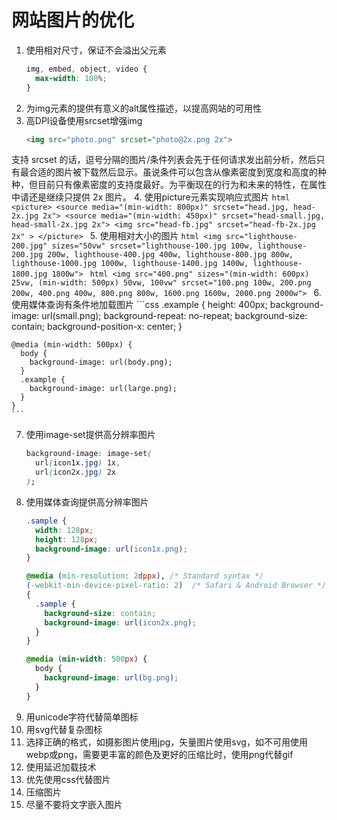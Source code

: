 # 网站图片的优化

1. 使用相对尺寸，保证不会溢出父元素
    ```css
    img, embed, object, video {
      max-width: 100%;
    }
    ```
2. 为img元素的提供有意义的alt属性描述，以提高网站的可用性
3. 高DPI设备使用srcset增强img
    ```html
    <img src="photo.png" srcset="photo@2x.png 2x">
    ```
支持  srcset 的话，逗号分隔的图片/条件列表会先于任何请求发出前分析，然后只有最合适的图片被下载然后显示。虽说条件可以包含从像素密度到宽度和高度的种种，但目前只有像素密度的支持度最好。为平衡现在的行为和未来的特性，在属性中请还是继续只提供 2x 图片。
4. 使用picture元素实现响应式图片
    ```html
    <picture>
      <source media="(min-width: 800px)" srcset="head.jpg, head-2x.jpg 2x">
      <source media="(min-width: 450px)" srcset="head-small.jpg, head-small-2x.jpg 2x">
      <img src="head-fb.jpg" srcset="head-fb-2x.jpg 2x" >
    </picture>
    ```
5. 使用相对大小的图片
    ```html
    <img src="lighthouse-200.jpg" sizes="50vw"
      srcset="lighthouse-100.jpg 100w, lighthouse-200.jpg 200w,
        lighthouse-400.jpg 400w, lighthouse-800.jpg 800w,
        lighthouse-1000.jpg 1000w, lighthouse-1400.jpg 1400w,
        lighthouse-1800.jpg 1800w">
    ```
    ```html
    <img src="400.png"
      sizes="(min-width: 600px) 25vw, (min-width: 500px) 50vw, 100vw"
      srcset="100.png 100w, 200.png 200w, 400.png 400w,
        800.png 800w, 1600.png 1600w, 2000.png 2000w">
    ```
6. 使用媒体查询有条件地加载图片
    ```css
    .example {
      height: 400px;
      background-image: url(small.png);
      background-repeat: no-repeat;
      background-size: contain;
      background-position-x: center;
    }
    
    @media (min-width: 500px) {
      body {
        background-image: url(body.png);
      }
      .example {
        background-image: url(large.png);
      }
    }
    ```
7. 使用image-set提供高分辨率图片
    ```css
    background-image: image-set(
      url(icon1x.jpg) 1x,
      url(icon2x.jpg) 2x
    );
    ```
8. 使用媒体查询提供高分辨率图片
    ```css
    .sample {
      width: 128px;
      height: 128px;
      background-image: url(icon1x.png);
    }
    
    @media (min-resolution: 2dppx), /* Standard syntax */
    (-webkit-min-device-pixel-ratio: 2)  /* Safari & Android Browser */
    {
      .sample {
        background-size: contain;
        background-image: url(icon2x.png);
      }
    }
    ```
    ```css
    @media (min-width: 500px) {
      body {
        background-image: url(bg.png);
      }
    }
    ```
9. 用unicode字符代替简单图标
10. 用svg代替复杂图标
11. 选择正确的格式，如摄影图片使用jpg，矢量图片使用svg，如不可用使用webp或png，需要更丰富的颜色及更好的压缩比时，使用png代替gif
12. 使用延迟加载技术
13. 优先使用css代替图片
14. 压缩图片
15. 尽量不要将文字嵌入图片
